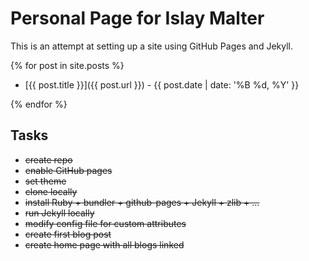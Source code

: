 # Personal Page for Islay Malter

This is an attempt at setting up a site using GitHub Pages and Jekyll.

{% for post in site.posts %}

- [{{ post.title }}]({{ post.url }}) - {{ post.date | date: '%B %d, %Y' }}

{% endfor %}

## Tasks

- ~~create repo~~
- ~~enable GitHub pages~~
- ~~set theme~~
- ~~clone locally~~
- ~~install Ruby + bundler + github-pages + Jekyll + zlib + ...~~
- ~~run Jekyll locally~~
- ~~modify config file for custom attributes~~
- ~~create first blog post~~
- ~~create home page with all blogs linked~~